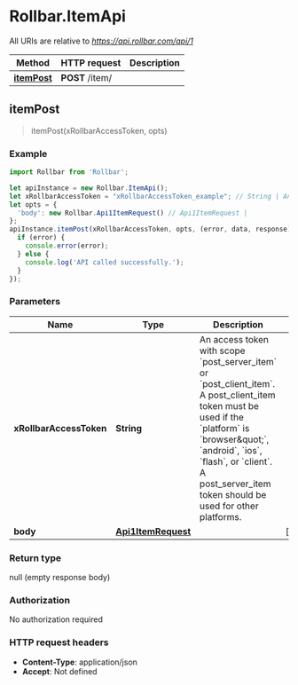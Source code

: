 # Rollbar.ItemApi

All URIs are relative to *https://api.rollbar.com/api/1*

Method | HTTP request | Description
------------- | ------------- | -------------
[**itemPost**](ItemApi.md#itemPost) | **POST** /item/ | 



## itemPost

> itemPost(xRollbarAccessToken, opts)



### Example

```javascript
import Rollbar from 'Rollbar';

let apiInstance = new Rollbar.ItemApi();
let xRollbarAccessToken = "xRollbarAccessToken_example"; // String | An access token with scope `post_server_item` or `post_client_item`. A post_client_item token must be used if the `platform` is `browser\"`, `android`, `ios`, `flash`, or `client`. A post_server_item token should be used for other platforms.
let opts = {
  'body': new Rollbar.Api1ItemRequest() // Api1ItemRequest | 
};
apiInstance.itemPost(xRollbarAccessToken, opts, (error, data, response) => {
  if (error) {
    console.error(error);
  } else {
    console.log('API called successfully.');
  }
});
```

### Parameters


Name | Type | Description  | Notes
------------- | ------------- | ------------- | -------------
 **xRollbarAccessToken** | **String**| An access token with scope &#x60;post_server_item&#x60; or &#x60;post_client_item&#x60;. A post_client_item token must be used if the &#x60;platform&#x60; is &#x60;browser\&quot;&#x60;, &#x60;android&#x60;, &#x60;ios&#x60;, &#x60;flash&#x60;, or &#x60;client&#x60;. A post_server_item token should be used for other platforms. | 
 **body** | [**Api1ItemRequest**](Api1ItemRequest.md)|  | [optional] 

### Return type

null (empty response body)

### Authorization

No authorization required

### HTTP request headers

- **Content-Type**: application/json
- **Accept**: Not defined

